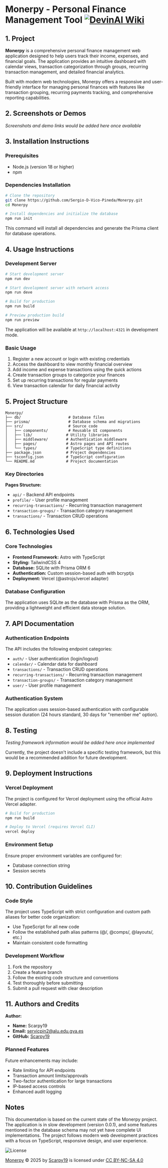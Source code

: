 # Monerpy - Personal Finance Management Tool [![DevinAI Wiki](https://img.shields.io/badge/DevinAI-Wiki-blue)](https://app.devin.ai/wiki/Sergio-D-Vico-Pineda/Monerpy)

## 1. Project

**Monerpy** is a comprehensive personal finance management web application designed to help users track their income, expenses, and financial goals. The application provides an intuitive dashboard with calendar views, transaction categorization through groups, recurring transaction management, and detailed financial analytics.

Built with modern web technologies, Monerpy offers a responsive and user-friendly interface for managing personal finances with features like transaction grouping, recurring payments tracking, and comprehensive reporting capabilities.

## 2. Screenshots or Demos

*Screenshots and demo links would be added here once available*

## 3. Installation Instructions

### Prerequisites
- Node.js (version 18 or higher)
- npm

### Dependencies Installation

```bash
# Clone the repository
git clone https://github.com/Sergio-D-Vico-Pineda/Monerpy.git
cd Monerpy

# Install dependencies and initialize the database
npm run init
```

This command will install all dependencies and generate the Prisma client for database operations.

## 4. Usage Instructions

### Development Server

```bash
# Start development server
npm run dev

# Start development server with network access
npm run deve

# Build for production
npm run build

# Preview production build
npm run preview
```

The application will be available at `http://localhost:4321` in development mode.

### Basic Usage
1. Register a new account or login with existing credentials
2. Access the dashboard to view monthly financial overview
3. Add income and expense transactions using the quick actions
4. Create transaction groups to categorize your finances
5. Set up recurring transactions for regular payments
6. View transaction calendar for daily financial activity

## 5. Project Structure

```
Monerpy/
├── db/                     # Database files
├── prisma/                 # Database schema and migrations
├── src/                    # Source code
│   ├── components/         # Reusable UI components
│   ├── lib/               # Utility libraries
│   ├── middleware/        # Authentication middleware
│   ├── pages/             # Astro pages and API routes
│   └── types/             # TypeScript type definitions
├── package.json           # Project dependencies
├── tsconfig.json          # TypeScript configuration
└── README.md              # Project documentation
```

### Key Directories

**Pages Structure:**
- `api/` - Backend API endpoints
- `profile/` - User profile management
- `recurring-transactions/` - Recurring transaction management
- `transaction-groups/` - Transaction category management
- `transactions/` - Transaction CRUD operations

## 6. Technologies Used

### Core Technologies

- **Frontend Framework:** Astro  with TypeScript
- **Styling:** TailwindCSS 4
- **Database:** SQLite with Prisma ORM 6
- **Authentication:** Custom session-based auth with bcryptjs
- **Deployment:** Vercel (@astrojs/vercel adapter)

### Database Configuration

The application uses SQLite as the database with Prisma as the ORM, providing a lightweight and efficient data storage solution.

## 7. API Documentation

### Authentication Endpoints

The API includes the following endpoint categories:
- `auth/` - User authentication (login/logout)
- `calendar/` - Calendar data for dashboard
- `transactions/` - Transaction CRUD operations
- `recurring-transactions/` - Recurring transaction management
- `transaction-groups/` - Transaction category management
- `user/` - User profile management

### Authentication System

The application uses session-based authentication with configurable session duration (24 hours standard, 30 days for "remember me" option).

## 8. Testing

*Testing framework information would be added here once implemented*

Currently, the project doesn't include a specific testing framework, but this would be a recommended addition for future development.

## 9. Deployment Instructions

### Vercel Deployment

The project is configured for Vercel deployment using the official Astro Vercel adapter.

```bash
# Build for production
npm run build

# Deploy to Vercel (requires Vercel CLI)
vercel deploy
```

### Environment Setup
Ensure proper environment variables are configured for:
- Database connection string
- Session secrets

## 10. Contribution Guidelines

### Code Style

The project uses TypeScript with strict configuration and custom path aliases for better code organization:
- Use TypeScript for all new code
- Follow the established path alias patterns (@/, @comps/, @layouts/, etc.)
- Maintain consistent code formatting

### Development Workflow
1. Fork the repository
2. Create a feature branch
3. Follow the existing code structure and conventions
4. Test thoroughly before submitting
5. Submit a pull request with clear description

## 11. Authors and Credits

**Author:**
- **Name:** Scarpy19
- **Email:** servicpin2@alu.edu.gva.es
- **GitHub:** [Scarpy19](https://github.com/Scarpy19)

### Planned Features

Future enhancements may include:
- Rate limiting for API endpoints
- Transaction amount limits/approvals  
- Two-factor authentication for large transactions
- IP-based access controls
- Enhanced audit logging

## Notes

This documentation is based on the current state of the Monerpy project. The application is in slow development (version 0.0.1), and some features mentioned in the database schema may not yet have complete UI implementations. The project follows modern web development practices with a focus on TypeScript, responsive design, and user experience.


![License](image.png)

<a href="https://github.com/Sergio-D-Vico-Pineda/Monerpy">Monerpy</a> © 2025 by <a href="https://github.com/Sergio-D-Vico-Pineda">Scarpy19</a> is licensed under <a href="https://creativecommons.org/licenses/by-nc-sa/4.0/">CC BY-NC-SA 4.0</a><img src="https://mirrors.creativecommons.org/presskit/icons/cc.svg" alt="" style="max-width: 1em;max-height:1em;margin-left: .2em;"><img src="https://mirrors.creativecommons.org/presskit/icons/by.svg" alt="" style="max-width: 1em;max-height:1em;margin-left: .2em;"><img src="https://mirrors.creativecommons.org/presskit/icons/nc.svg" alt="" style="max-width: 1em;max-height:1em;margin-left: .2em;"><img src="https://mirrors.creativecommons.org/presskit/icons/sa.svg" alt="" style="max-width: 1em;max-height:1em;margin-left: .2em;">